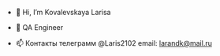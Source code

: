 - 👋 Hi, I’m Kovalevskaya Larisa
- 👀 QA Engineer


- 📫 Контакты телеграмм @Laris2102 email: larandk@mail.ru


<!---
Kovalevskaya-Larisa/Kovalevskaya-Larisa is a ✨ special ✨ repository because its `README.md` (this file) appears on your GitHub profile.
You can click the Preview link to take a look at your changes.
--->
